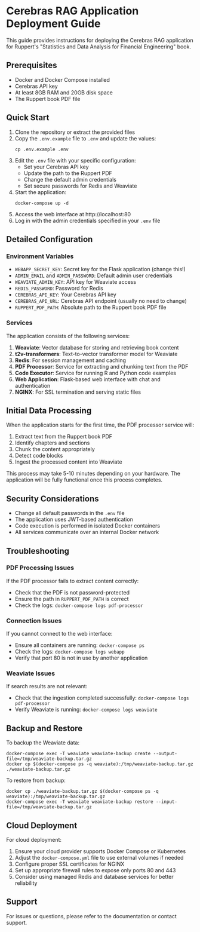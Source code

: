 # Cerebras RAG Application Deployment Guide

This guide provides instructions for deploying the Cerebras RAG application for Ruppert's "Statistics and Data Analysis for Financial Engineering" book.

## Prerequisites

- Docker and Docker Compose installed
- Cerebras API key
- At least 8GB RAM and 20GB disk space
- The Ruppert book PDF file

## Quick Start

1. Clone the repository or extract the provided files
2. Copy the `.env.example` file to `.env` and update the values:
   ```
   cp .env.example .env
   ```
3. Edit the `.env` file with your specific configuration:
   - Set your Cerebras API key
   - Update the path to the Ruppert PDF
   - Change the default admin credentials
   - Set secure passwords for Redis and Weaviate
4. Start the application:
   ```
   docker-compose up -d
   ```
5. Access the web interface at http://localhost:80
6. Log in with the admin credentials specified in your `.env` file

## Detailed Configuration

### Environment Variables

- `WEBAPP_SECRET_KEY`: Secret key for the Flask application (change this!)
- `ADMIN_EMAIL` and `ADMIN_PASSWORD`: Default admin user credentials
- `WEAVIATE_ADMIN_KEY`: API key for Weaviate access
- `REDIS_PASSWORD`: Password for Redis
- `CEREBRAS_API_KEY`: Your Cerebras API key
- `CEREBRAS_API_URL`: Cerebras API endpoint (usually no need to change)
- `RUPPERT_PDF_PATH`: Absolute path to the Ruppert book PDF file

### Services

The application consists of the following services:

1. **Weaviate**: Vector database for storing and retrieving book content
2. **t2v-transformers**: Text-to-vector transformer model for Weaviate
3. **Redis**: For session management and caching
4. **PDF Processor**: Service for extracting and chunking text from the PDF
5. **Code Executor**: Service for running R and Python code examples
6. **Web Application**: Flask-based web interface with chat and authentication
7. **NGINX**: For SSL termination and serving static files

## Initial Data Processing

When the application starts for the first time, the PDF processor service will:

1. Extract text from the Ruppert book PDF
2. Identify chapters and sections
3. Chunk the content appropriately
4. Detect code blocks
5. Ingest the processed content into Weaviate

This process may take 5-10 minutes depending on your hardware. The application will be fully functional once this process completes.

## Security Considerations

- Change all default passwords in the `.env` file
- The application uses JWT-based authentication
- Code execution is performed in isolated Docker containers
- All services communicate over an internal Docker network

## Troubleshooting

### PDF Processing Issues

If the PDF processor fails to extract content correctly:
- Check that the PDF is not password-protected
- Ensure the path in `RUPPERT_PDF_PATH` is correct
- Check the logs: `docker-compose logs pdf-processor`

### Connection Issues

If you cannot connect to the web interface:
- Ensure all containers are running: `docker-compose ps`
- Check the logs: `docker-compose logs webapp`
- Verify that port 80 is not in use by another application

### Weaviate Issues

If search results are not relevant:
- Check that the ingestion completed successfully: `docker-compose logs pdf-processor`
- Verify Weaviate is running: `docker-compose logs weaviate`

## Backup and Restore

To backup the Weaviate data:
```
docker-compose exec -T weaviate weaviate-backup create --output-file=/tmp/weaviate-backup.tar.gz
docker cp $(docker-compose ps -q weaviate):/tmp/weaviate-backup.tar.gz ./weaviate-backup.tar.gz
```

To restore from backup:
```
docker cp ./weaviate-backup.tar.gz $(docker-compose ps -q weaviate):/tmp/weaviate-backup.tar.gz
docker-compose exec -T weaviate weaviate-backup restore --input-file=/tmp/weaviate-backup.tar.gz
```

## Cloud Deployment

For cloud deployment:

1. Ensure your cloud provider supports Docker Compose or Kubernetes
2. Adjust the `docker-compose.yml` file to use external volumes if needed
3. Configure proper SSL certificates for NGINX
4. Set up appropriate firewall rules to expose only ports 80 and 443
5. Consider using managed Redis and database services for better reliability

## Support

For issues or questions, please refer to the documentation or contact support.
